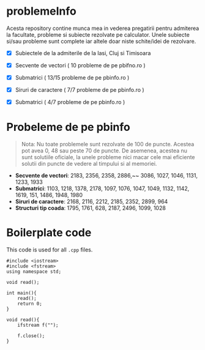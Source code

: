 # problemeInfo
Acesta repository contine munca mea in vederea pregatirii pentru admiterea la facultate, probleme si subiecte rezolvate pe calculator. Unele subiecte si/sau probleme sunt complete iar altele doar niste schite/idei de rezolvare. 

- [x] Subiectele de la admiterile de la Iasi, Cluj si Timisoara
- [x] Secvente de vectori ( 10 probleme de pe pbifno.ro )
- [x] Submatrici ( 13/15 probleme de pe pbinfo.ro )
- [x] Siruri de caractere ( 7/7 probleme de pe pbinfo.ro )
- [x] Submatrici ( 4/7 probleme de pe pbinfo.ro )



# Probeleme de pe pbinfo

> Nota: Nu toate problemele sunt rezolvate de 100 de puncte. Acestea pot avea 0, 48 sau peste 70 de puncte. De asemenea, acestea nu sunt solutiile oficiale, la unele probleme nici macar cele mai eficiente solutii din puncte de vedere al timpului si al memoriei.

- **Secvente de vectori**: 2183, 2356, 2358, 2886,~~ 3086, 1027, 1046, 1131, 1233, 1933
- **Submatrici**: 1103, 1218, 1378, 2178, 1097, 1076, 1047, 1049, 1132, 1142, 1619, 151, 1486, 1948, 1980
- **Siruri de caractere**: 2168, 2116, 2212, 2185, 2352, 2899, 964
- **Structuri tip coada**: 1795, 1761, 628, 2187, 2496, 1099, 1028

# Boilerplate code
This code is used for all `.cpp` files. 


```
#include <iostream>
#include <fstream>
using namespace std;

void read();

int main(){
    read();
    return 0;
}

void read(){
    ifstream f("");

    f.close();
}
```
